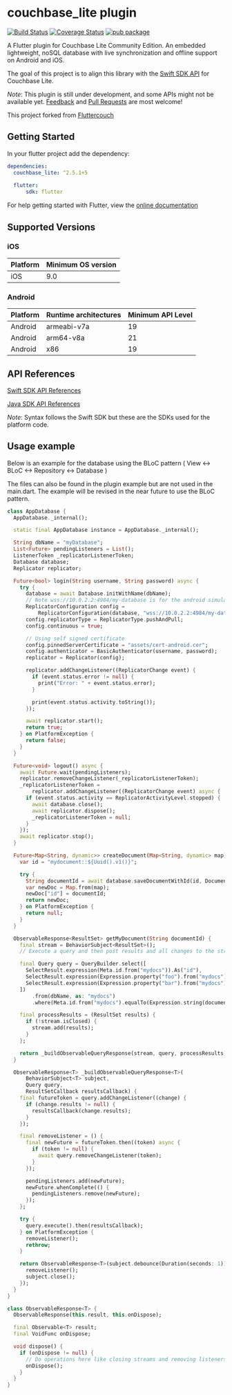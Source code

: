 # couchbase_lite plugin
[![Build Status](https://travis-ci.org/SaltechSystems/couchbase_lite.svg?branch=master)](https://travis-ci.org/SaltechSystems/couchbase_lite)
[![Coverage Status](https://coveralls.io/repos/github/SaltechSystems/couchbase_lite/badge.svg?branch=master)](https://coveralls.io/github/SaltechSystems/couchbase_lite?branch=master)
[![pub package](https://img.shields.io/pub/v/couchbase_lite.svg)](https://pub.dartlang.org/packages/couchbase_lite)

A Flutter plugin for Couchbase Lite Community Edition. An embedded lightweight, noSQL database with live synchronization and offline support on Android and iOS.

The goal of this project is to align this library with the [Swift SDK API](https://docs.couchbase.com/mobile/2.5.0/couchbase-lite-swift/) for Couchbase Lite.

*Note*: This plugin is still under development, and some APIs might not be available yet.
[Feedback](https://github.com/SaltechSystems/couchbase_lite/issues) and [Pull Requests](https://github.com/SaltechSystems/couchbase_lite/pulls) are most welcome!

This project forked from [Fluttercouch](https://github.com/oltrenuovefrontiere/fluttercouch)

## Getting Started

In your flutter project add the dependency:

```yaml
dependencies:
  couchbase_lite: ^2.5.1+5
  
  flutter:
      sdk: flutter
```

For help getting started with Flutter, view the 
[online documentation](https://flutter.dev/docs)

## Supported Versions

### iOS

| Platform | Minimum OS version |
| -------- | ------------------ |
| iOS      | 9.0                |

### Android

| Platform | Runtime architectures | Minimum API Level |
| -------- | --------------------- | ----------------- |
| Android  | armeabi-v7a           | 19                |
| Android  | arm64-v8a             | 21                |
| Android  | x86                   | 19                |

## API References

[Swift SDK API References](https://docs.couchbase.com/mobile/2.5.0/couchbase-lite-swift/)

[Java SDK API References](http://docs.couchbase.com/mobile/2.5.0/couchbase-lite-java)

*Note*: Syntax follows the Swift SDK but these are the SDKs used for the platform code.

## Usage example

Below is an example for the database using the BLoC pattern ( View <-> BLoC <-> Repository <-> Database )

The files can also be found in the plugin example but are not used in the main.dart.  The example will be revised in the near future to use the BLoC pattern.

```dart
class AppDatabase {
  AppDatabase._internal();

  static final AppDatabase instance = AppDatabase._internal();

  String dbName = "myDatabase";
  List<Future> pendingListeners = List();
  ListenerToken _replicatorListenerToken;
  Database database;
  Replicator replicator;

  Future<bool> login(String username, String password) async {
    try {
      database = await Database.initWithName(dbName);
      // Note wss://10.0.2.2:4984/my-database is for the android simulator on your local machine's couchbase database
      ReplicatorConfiguration config =
          ReplicatorConfiguration(database, "wss://10.0.2.2:4984/my-database");
      config.replicatorType = ReplicatorType.pushAndPull;
      config.continuous = true;

      // Using self signed certificate
      config.pinnedServerCertificate = "assets/cert-android.cer";
      config.authenticator = BasicAuthenticator(username, password);
      replicator = Replicator(config);

      replicator.addChangeListener((ReplicatorChange event) {
        if (event.status.error != null) {
          print("Error: " + event.status.error);
        }

        print(event.status.activity.toString());
      });

      await replicator.start();
      return true;
    } on PlatformException {
      return false;
    }
  }

  Future<void> logout() async {
    await Future.wait(pendingListeners);
    replicator.removeChangeListener(_replicatorListenerToken);
    _replicatorListenerToken =
        replicator.addChangeListener((ReplicatorChange event) async {
      if (event.status.activity == ReplicatorActivityLevel.stopped) {
        await database.close();
        await replicator.dispose();
        _replicatorListenerToken = null;
      }
    });
    await replicator.stop();
  }

  Future<Map<String, dynamic>> createDocument(Map<String, dynamic> map) async {
    var id = "mydocument::${Uuid().v1()}";

    try {
      String documentId = await database.saveDocumentWithId(id, Document(map));
      var newDoc = Map.from(map);
      newDoc["id"] = documentId;
      return newDoc;
    } on PlatformException {
      return null;
    }
  }

  ObservableResponse<ResultSet> getMyDocument(String documentId) {
    final stream = BehaviorSubject<ResultSet>();
    // Execute a query and then post results and all changes to the stream

    final Query query = QueryBuilder.select([
      SelectResult.expression(Meta.id.from("mydocs")).As("id"),
      SelectResult.expression(Expression.property("foo").from("mydocs")),
      SelectResult.expression(Expression.property("bar").from("mydocs")),
    ])
        .from(dbName, as: "mydocs")
        .where(Meta.id.from("mydocs").equalTo(Expression.string(documentId)));

    final processResults = (ResultSet results) {
      if (!stream.isClosed) {
        stream.add(results);
      }
    };

    return _buildObservableQueryResponse(stream, query, processResults);
  }

  ObservableResponse<T> _buildObservableQueryResponse<T>(
      BehaviorSubject<T> subject,
      Query query,
      ResultSetCallback resultsCallback) {
    final futureToken = query.addChangeListener((change) {
      if (change.results != null) {
        resultsCallback(change.results);
      }
    });

    final removeListener = () {
      final newFuture = futureToken.then((token) async {
        if (token != null) {
          await query.removeChangeListener(token);
        }
      });

      pendingListeners.add(newFuture);
      newFuture.whenComplete(() {
        pendingListeners.remove(newFuture);
      });
    };

    try {
      query.execute().then(resultsCallback);
    } on PlatformException {
      removeListener();
      rethrow;
    }

    return ObservableResponse<T>(subject.debounce(Duration(seconds: 1)), () {
      removeListener();
      subject.close();
    });
  }
}
```

```dart
class ObservableResponse<T> {
  ObservableResponse(this.result, this.onDispose);

  final Observable<T> result;
  final VoidFunc onDispose;

  void dispose() {
    if (onDispose != null) {
      // Do operations here like closing streams and removing listeners
      onDispose();
    }
  }
}
```
